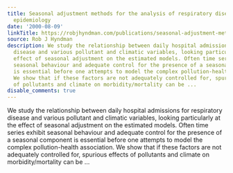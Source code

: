 ```yaml
---
title: Seasonal adjustment methods for the analysis of respiratory disease in environmental
  epidemiology
date: '2000-08-09'
linkTitle: https://robjhyndman.com/publications/seasonal-adjustment-methods-for-the-analysis-of-respiratory-disease-in-environmental-epidemiology/
source: Rob J Hyndman
description: We study the relationship between daily hospital admissions for respiratory
  disease and various pollutant and climatic variables, looking particularly at the
  effect of seasonal adjustment on the estimated models. Often time series exhibit
  seasonal behaviour and adequate control for the presence of a seasonal component
  is essential before one attempts to model the complex pollution-health association.
  We show that if these factors are not adequately controlled for, spurious effects
  of pollutants and climate on morbidity/mortality can be ...
disable_comments: true
---
```

We study the relationship between daily hospital admissions for respiratory disease and various pollutant and climatic variables, looking particularly at the effect of seasonal adjustment on the estimated models. Often time series exhibit seasonal behaviour and adequate control for the presence of a seasonal component is essential before one attempts to model the complex pollution-health association. We show that if these factors are not adequately controlled for, spurious effects of pollutants and climate on morbidity/mortality can be ...